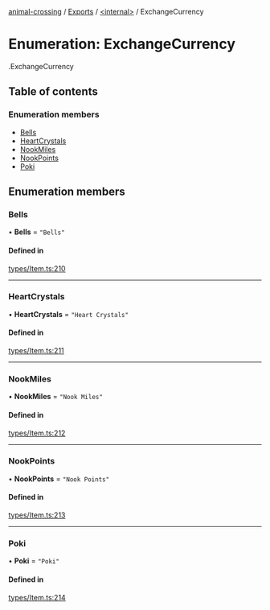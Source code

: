 [animal-crossing](../README.md) / [Exports](../modules.md) / [<internal\>](../modules/internal_.md) / ExchangeCurrency

# Enumeration: ExchangeCurrency

[<internal>](../modules/internal_.md).ExchangeCurrency

## Table of contents

### Enumeration members

- [Bells](internal_.ExchangeCurrency.md#bells)
- [HeartCrystals](internal_.ExchangeCurrency.md#heartcrystals)
- [NookMiles](internal_.ExchangeCurrency.md#nookmiles)
- [NookPoints](internal_.ExchangeCurrency.md#nookpoints)
- [Poki](internal_.ExchangeCurrency.md#poki)

## Enumeration members

### Bells

• **Bells** = `"Bells"`

#### Defined in

[types/Item.ts:210](https://github.com/Norviah/animal-crossing/blob/d6e407b/module/types/Item.ts#L210)

___

### HeartCrystals

• **HeartCrystals** = `"Heart Crystals"`

#### Defined in

[types/Item.ts:211](https://github.com/Norviah/animal-crossing/blob/d6e407b/module/types/Item.ts#L211)

___

### NookMiles

• **NookMiles** = `"Nook Miles"`

#### Defined in

[types/Item.ts:212](https://github.com/Norviah/animal-crossing/blob/d6e407b/module/types/Item.ts#L212)

___

### NookPoints

• **NookPoints** = `"Nook Points"`

#### Defined in

[types/Item.ts:213](https://github.com/Norviah/animal-crossing/blob/d6e407b/module/types/Item.ts#L213)

___

### Poki

• **Poki** = `"Poki"`

#### Defined in

[types/Item.ts:214](https://github.com/Norviah/animal-crossing/blob/d6e407b/module/types/Item.ts#L214)
